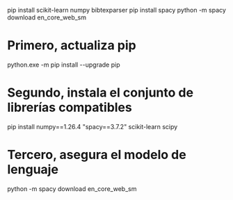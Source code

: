 pip install scikit-learn numpy bibtexparser
pip install spacy
python -m spacy download en_core_web_sm

# Primero, actualiza pip
python.exe -m pip install --upgrade pip

# Segundo, instala el conjunto de librerías compatibles
pip install numpy==1.26.4 "spacy==3.7.2" scikit-learn scipy

# Tercero, asegura el modelo de lenguaje
python -m spacy download en_core_web_sm

